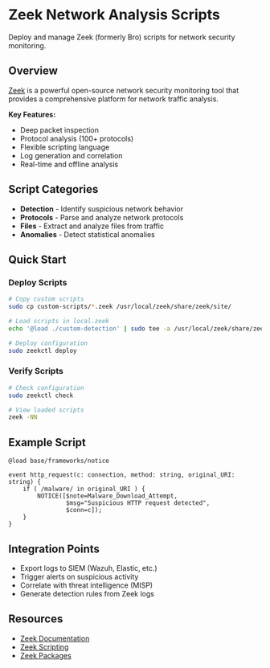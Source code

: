 # Zeek Network Analysis Scripts

Deploy and manage Zeek (formerly Bro) scripts for network security monitoring.

## Overview

[Zeek](https://zeek.org/) is a powerful open-source network security monitoring tool that provides a comprehensive platform for network traffic analysis.

**Key Features:**
- Deep packet inspection
- Protocol analysis (100+ protocols)
- Flexible scripting language
- Log generation and correlation
- Real-time and offline analysis

## Script Categories

- **Detection** - Identify suspicious network behavior
- **Protocols** - Parse and analyze network protocols
- **Files** - Extract and analyze files from traffic
- **Anomalies** - Detect statistical anomalies

## Quick Start

### Deploy Scripts

```bash
# Copy custom scripts
sudo cp custom-scripts/*.zeek /usr/local/zeek/share/zeek/site/

# Load scripts in local.zeek
echo '@load ./custom-detection' | sudo tee -a /usr/local/zeek/share/zeek/site/local.zeek

# Deploy configuration
sudo zeekctl deploy
```

### Verify Scripts

```bash
# Check configuration
sudo zeekctl check

# View loaded scripts
zeek -NN
```

## Example Script

```zeek
@load base/frameworks/notice

event http_request(c: connection, method: string, original_URI: string) {
    if ( /malware/ in original_URI ) {
        NOTICE([$note=Malware_Download_Attempt,
                $msg="Suspicious HTTP request detected",
                $conn=c]);
    }
}
```

## Integration Points

- Export logs to SIEM (Wazuh, Elastic, etc.)
- Trigger alerts on suspicious activity
- Correlate with threat intelligence (MISP)
- Generate detection rules from Zeek logs

## Resources

- [Zeek Documentation](https://docs.zeek.org/)
- [Zeek Scripting](https://docs.zeek.org/en/master/scripting/index.html)
- [Zeek Packages](https://packages.zeek.org/)
